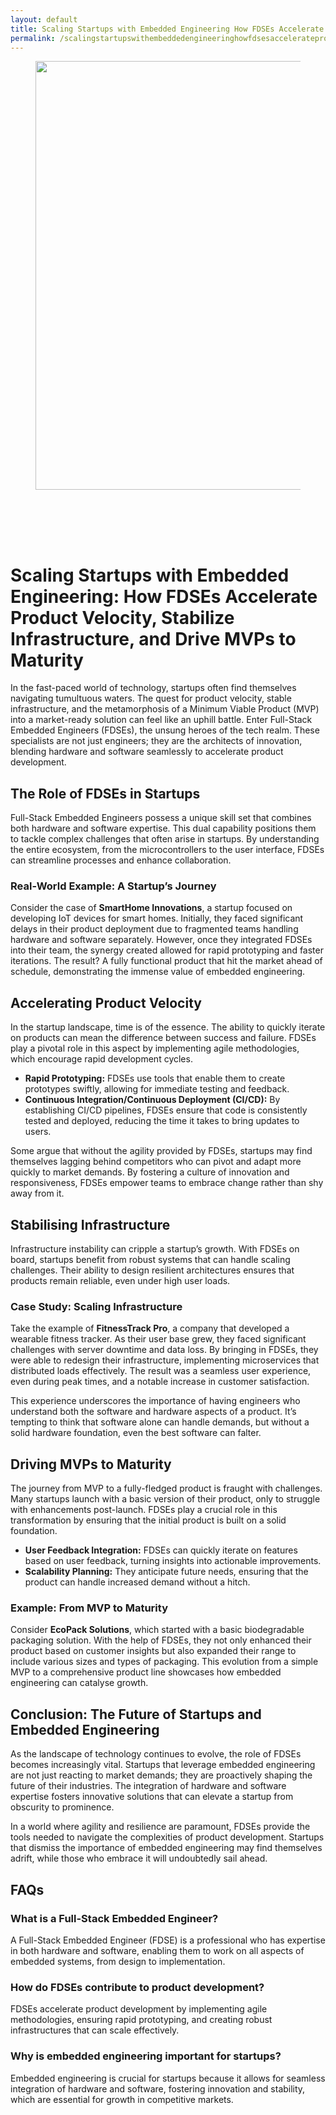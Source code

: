 ```yaml
---
layout: default
title: Scaling Startups with Embedded Engineering How FDSEs Accelerate Product Velocity, Stabilize Infrastr
permalink: /scalingstartupswithembeddedengineeringhowfdsesaccelerateproductvelocitystabilizeinfrastr/
---
```



<div class="wp-block-columns alignwide is-layout-flex wp-container-core-columns-is-layout-8ba3830c wp-block-columns-is-layout-flex" style="margin-top:0;margin-bottom:0;padding-right:0;padding-left:0">
<div class="wp-block-column is-layout-flow wp-block-column-is-layout-flow" style="flex-basis:70%">
<div class="wp-block-group has-global-padding is-layout-constrained wp-block-group-is-layout-constrained"><figure class="alignwide wp-block-post-featured-image" style="padding-bottom:2vh;"><img alt="" class="attachment-post-thumbnail size-post-thumbnail wp-post-image" decoding="async" fetchpriority="high" height="686" sizes="(max-width: 1200px) 100vw, 1200px" src="https://www.devcentrehouse.eu/blogs/wp-content/uploads/2025/08/featured-1754396520377.jpg" srcset="https://www.devcentrehouse.eu/blogs/wp-content/uploads/2025/08/featured-1754396520377.jpg 1200w, https://www.devcentrehouse.eu/blogs/wp-content/uploads/2025/08/featured-1754396520377-300x172.jpg 300w, https://www.devcentrehouse.eu/blogs/wp-content/uploads/2025/08/featured-1754396520377-1024x585.jpg 1024w, https://www.devcentrehouse.eu/blogs/wp-content/uploads/2025/08/featured-1754396520377-768x439.jpg 768w" style="border-radius:0px;object-fit:cover;" width="1200"/></figure>
<h1 class="alignwide wp-block-post-title has-x-large-font-size">Scaling Startups with Embedded Engineering: How FDSEs Accelerate Product Velocity, Stabilize Infrastructure, and Drive MVPs to Maturity</h1>
<div aria-hidden="true" class="wp-block-spacer" style="height:var(--wp--preset--spacing--10)"></div>
</div>
<div class="wp-block-group has-global-padding is-layout-constrained wp-block-group-is-layout-constrained"><div class="entry-content alignwide wp-block-post-content has-global-padding is-layout-constrained wp-container-core-post-content-is-layout-a5dd074b wp-block-post-content-is-layout-constrained"><p>In the fast-paced world of technology, startups often find themselves navigating tumultuous waters. The quest for product velocity, stable infrastructure, and the metamorphosis of a Minimum Viable Product (MVP) into a market-ready solution can feel like an uphill battle. Enter Full-Stack Embedded Engineers (FDSEs), the unsung heroes of the tech realm. These specialists are not just engineers; they are the architects of innovation, blending hardware and software seamlessly to accelerate product development.</p>
<h2>The Role of FDSEs in Startups</h2>
<p>Full-Stack Embedded Engineers possess a unique skill set that combines both hardware and software expertise. This dual capability positions them to tackle complex challenges that often arise in startups. By understanding the entire ecosystem, from the microcontrollers to the user interface, FDSEs can streamline processes and enhance collaboration.</p>
<h3>Real-World Example: A Startup’s Journey</h3>
<p>Consider the case of <strong>SmartHome Innovations</strong>, a startup focused on developing IoT devices for smart homes. Initially, they faced significant delays in their product deployment due to fragmented teams handling hardware and software separately. However, once they integrated FDSEs into their team, the synergy created allowed for rapid prototyping and faster iterations. The result? A fully functional product that hit the market ahead of schedule, demonstrating the immense value of embedded engineering.</p>
<h2>Accelerating Product Velocity</h2>
<p>In the startup landscape, time is of the essence. The ability to quickly iterate on products can mean the difference between success and failure. FDSEs play a pivotal role in this aspect by implementing agile methodologies, which encourage rapid development cycles.</p>
<ul>
<li><strong>Rapid Prototyping:</strong> FDSEs use tools that enable them to create prototypes swiftly, allowing for immediate testing and feedback.</li>
<li><strong>Continuous Integration/Continuous Deployment (CI/CD):</strong> By establishing CI/CD pipelines, FDSEs ensure that code is consistently tested and deployed, reducing the time it takes to bring updates to users.</li>
</ul>
<p>Some argue that without the agility provided by FDSEs, startups may find themselves lagging behind competitors who can pivot and adapt more quickly to market demands. By fostering a culture of innovation and responsiveness, FDSEs empower teams to embrace change rather than shy away from it.</p>
<h2>Stabilising Infrastructure</h2>
<p>Infrastructure instability can cripple a startup’s growth. With FDSEs on board, startups benefit from robust systems that can handle scaling challenges. Their ability to design resilient architectures ensures that products remain reliable, even under high user loads.</p>
<h3>Case Study: Scaling Infrastructure</h3>
<p>Take the example of <strong>FitnessTrack Pro</strong>, a company that developed a wearable fitness tracker. As their user base grew, they faced significant challenges with server downtime and data loss. By bringing in FDSEs, they were able to redesign their infrastructure, implementing microservices that distributed loads effectively. The result was a seamless user experience, even during peak times, and a notable increase in customer satisfaction.</p>
<p>This experience underscores the importance of having engineers who understand both the software and hardware aspects of a product. It’s tempting to think that software alone can handle demands, but without a solid hardware foundation, even the best software can falter.</p>
<h2>Driving MVPs to Maturity</h2>
<p>The journey from MVP to a fully-fledged product is fraught with challenges. Many startups launch with a basic version of their product, only to struggle with enhancements post-launch. FDSEs play a crucial role in this transformation by ensuring that the initial product is built on a solid foundation.</p>
<ul>
<li><strong>User Feedback Integration:</strong> FDSEs can quickly iterate on features based on user feedback, turning insights into actionable improvements.</li>
<li><strong>Scalability Planning:</strong> They anticipate future needs, ensuring that the product can handle increased demand without a hitch.</li>
</ul>
<h3>Example: From MVP to Maturity</h3>
<p>Consider <strong>EcoPack Solutions</strong>, which started with a basic biodegradable packaging solution. With the help of FDSEs, they not only enhanced their product based on customer insights but also expanded their range to include various sizes and types of packaging. This evolution from a simple MVP to a comprehensive product line showcases how embedded engineering can catalyse growth.</p>
<h2>Conclusion: The Future of Startups and Embedded Engineering</h2>
<p>As the landscape of technology continues to evolve, the role of FDSEs becomes increasingly vital. Startups that leverage embedded engineering are not just reacting to market demands; they are proactively shaping the future of their industries. The integration of hardware and software expertise fosters innovative solutions that can elevate a startup from obscurity to prominence.</p>
<p>In a world where agility and resilience are paramount, FDSEs provide the tools needed to navigate the complexities of product development. Startups that dismiss the importance of embedded engineering may find themselves adrift, while those who embrace it will undoubtedly sail ahead.</p>
<h2>FAQs</h2>
<h3>What is a Full-Stack Embedded Engineer?</h3>
<p>A Full-Stack Embedded Engineer (FDSE) is a professional who has expertise in both hardware and software, enabling them to work on all aspects of embedded systems, from design to implementation.</p>
<h3>How do FDSEs contribute to product development?</h3>
<p>FDSEs accelerate product development by implementing agile methodologies, ensuring rapid prototyping, and creating robust infrastructures that can scale effectively.</p>
<h3>Why is embedded engineering important for startups?</h3>
<p>Embedded engineering is crucial for startups because it allows for seamless integration of hardware and software, fostering innovation and stability, which are essential for growth in competitive markets.</p>
</div></div>
</div>
<div class="wp-block-column is-layout-flow wp-block-column-is-layout-flow" style="flex-basis:30%"></div>
</div>
